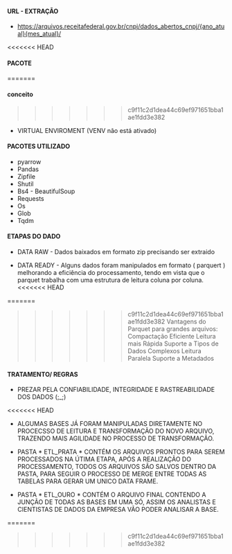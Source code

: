 

####  URL - EXTRAÇÃO   ###
- https://arquivos.receitafederal.gov.br/cnpj/dados_abertos_cnpj/{ano_atual}{mes_atual}/


<<<<<<< HEAD
####  PACOTE   ###
=======
####  conceito   ###
>>>>>>> c9f11c2d1dea44c69ef971651bba1ae1fdd3e382
-  VIRTUAL ENVIROMENT  (VENV não está ativado)


####  PACOTES UTILIZADO   ###
- pyarrow
- Pandas
- Zipfile
- Shutil
- Bs4 - BeautifulSoup
- Requests
- Os
- Glob
- Tqdm


####  ETAPAS DO DADO  ###
- DATA RAW  - Dados baixados em formato zip precisando ser extraido 

- DATA READY - Alguns dados foram manipulados em formato ( parquert ) melhorando a eficiência do processamento, tendo em vista que o parquet trabalha com uma estrutura de leitura 
coluna por coluna.
<<<<<<< HEAD

=======
>>>>>>> c9f11c2d1dea44c69ef971651bba1ae1fdd3e382
Vantagens do Parquet para grandes arquivos:
 Compactação Eficiente
 Leitura mais Rápida
 Suporte a Tipos de Dados Complexos
 Leitura Paralela
 Suporte a Metadados

 ####  TRATAMENTO/ REGRAS ###
 - PREZAR PELA CONFIABILIDADE, INTEGRIDADE E RASTREABILIDADE DOS DADOS  (;_;)

<<<<<<< HEAD
 - ALGUMAS BASES JÁ FORAM MANIPULADAS DIRETAMENTE NO PROCECSSO DE LEITURA E TRANSFORMAÇÃO DO
 NOVO ARQUIVO, TRAZENDO MAIS AGILIDADE NO PROCESSO DE TRANSFORMAÇÃO.

 - PASTA * ETL_PRATA * CONTÉM OS ARQUIVOS PRONTOS PARA SEREM PROCESSADOS NA ÚTIMA 
 ETAPA, APÓS A REALIZAÇÃO DO PROCESSAMENTO, TODOS OS ARQUIVOS SÃO SALVOS DENTRO DA PASTA, PARA SEGUIR O PROCESSO DE MERGE ENTRE TODAS AS TABELAS PARA GERAR UM UNICO DATA FRAME.

 - PASTA * ETL_OURO *  CONTÉM O ARQUIVO FINAL CONTENDO A JUNÇÃO DE TODAS AS BASES EM UMA SÓ, ASSIM OS 
 ANALISTAS E CIENTISTAS DE DADOS DA EMPRESA VÃO PODER ANALISAR A BASE.

 
=======
>>>>>>> c9f11c2d1dea44c69ef971651bba1ae1fdd3e382
